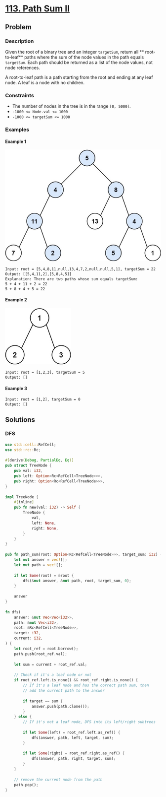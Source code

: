 # [113. Path Sum II](https://leetcode.com/problems/path-sum-ii/)

## Problem

### Description

Given the root of a binary tree and an integer `targetSum`, return all **
root-to-leaf** paths where the sum of the node values in the path
equals `targetSum`. Each path should be returned as a list of the node values,
not node references.

A root-to-leaf path is a path starting from the root and ending at any leaf
node. A leaf is a node with no children.

### Constraints

* The number of nodes in the tree is in the range `[0, 5000]`.
* `-1000 <= Node.val <= 1000`
* `-1000 <= targetSum <= 1000`

### Examples

#### Example 1

![image](resources/113/ex1.jpg)

```text
Input: root = [5,4,8,11,null,13,4,7,2,null,null,5,1], targetSum = 22
Output: [[5,4,11,2],[5,8,4,5]]
Explanation: There are two paths whose sum equals targetSum:
5 + 4 + 11 + 2 = 22
5 + 8 + 4 + 5 = 22
```

#### Example 2

![image](resources/113/ex2.jpg)

```text
Input: root = [1,2,3], targetSum = 5
Output: []
```

#### Example 3

```text
Input: root = [1,2], targetSum = 0
Output: []
```

## Solutions

### DFS

```rust
use std::cell::RefCell;
use std::rc::Rc;

#[derive(Debug, PartialEq, Eq)]
pub struct TreeNode {
    pub val: i32,
    pub left: Option<Rc<RefCell<TreeNode>>>,
    pub right: Option<Rc<RefCell<TreeNode>>>,
}

impl TreeNode {
    #[inline]
    pub fn new(val: i32) -> Self {
        TreeNode {
            val,
            left: None,
            right: None,
        }
    }
}

pub fn path_sum(root: Option<Rc<RefCell<TreeNode>>>, target_sum: i32) -> Vec<Vec<i32>> {
    let mut answer = vec![];
    let mut path = vec![];

    if let Some(root) = &root {
        dfs(&mut answer, &mut path, root, target_sum, 0);
    }

    answer
}

fn dfs(
    answer: &mut Vec<Vec<i32>>,
    path: &mut Vec<i32>,
    root: &Rc<RefCell<TreeNode>>,
    target: i32,
    current: i32,
) {
    let root_ref = root.borrow();
    path.push(root_ref.val);

    let sum = current + root_ref.val;

    // Check if it's a leaf node or not
    if root_ref.left.is_none() && root_ref.right.is_none() {
        // If it's a leaf node and has the correct path sum, then
        // add the current path to the answer

        if target == sum {
            answer.push(path.clone());
        }
    } else {
        // If it's not a leaf node, DFS into its left/right subtrees

        if let Some(left) = root_ref.left.as_ref() {
            dfs(answer, path, left, target, sum);
        }

        if let Some(right) = root_ref.right.as_ref() {
            dfs(answer, path, right, target, sum);
        }
    }

    // remove the current node from the path
    path.pop();
}
```